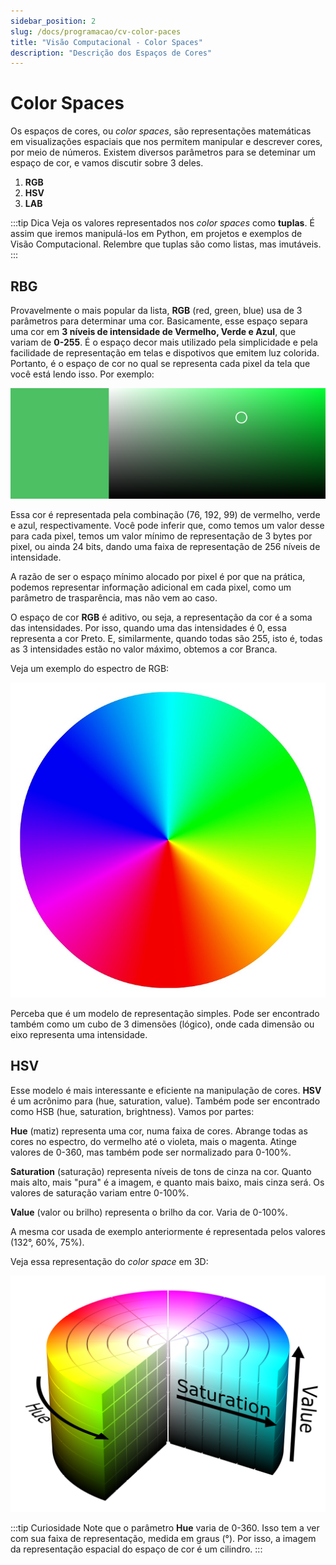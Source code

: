 ```yaml
---
sidebar_position: 2
slug: /docs/programacao/cv-color-paces
title: "Visão Computacional - Color Spaces"
description: "Descrição dos Espaços de Cores"
---
```


# Color Spaces

Os espaços de cores, ou *color spaces*, são representações matemáticas em visualizações espaciais que nos permitem manipular e
descrever cores, por meio de números. Existem diversos parâmetros para se deteminar um espaço de cor, e vamos discutir sobre 3 deles.

1. **RGB**
2. **HSV**
3. **LAB**

:::tip Dica
Veja os valores representados nos *color spaces* como **tuplas**. É assim que iremos manipulá-los em Python, em projetos e exemplos de Visão Computacional.
Relembre que tuplas são como listas, mas imutáveis. 
:::

## RBG 

Provavelmente o mais popular da lista, **RGB** (red, green, blue) usa de 3 parâmetros para determinar uma cor. Basicamente, esse espaço separa
uma cor em **3 níveis de intensidade de Vermelho, Verde e Azul**, que variam de **0-255**. É o espaço decor mais utilizado pela simplicidade
e pela facilidade de representação em telas e dispotivos que emitem luz colorida. Portanto, é o espaço de cor no qual se representa cada
pixel da tela que você está lendo isso. Por exemplo:

![4CC063](/img/4CC063.png)

Essa cor é representada pela combinação (76, 192, 99) de vermelho, verde e azul, respectivamente. Você pode inferir que, como temos um valor desse para
cada pixel, temos um valor mínimo de representação de 3 bytes por pixel, ou ainda 24 bits, dando uma faixa de representação de 256 níveis de intensidade.

A razão de ser o espaço mínimo alocado por pixel é por que na prática, podemos representar informação adicional em cada pixel, como um parâmetro de trasparência, mas não vem ao caso.

O espaço de cor **RGB** é aditivo, ou seja, a representação da cor é a soma das intensidades. Por isso, quando uma das intensidades é 0, essa representa
a cor Preto. E, similarmente, quando todas são 255, isto é, todas as 3 intensidades estão no valor máximo, obtemos a cor Branca.

Veja um exemplo do espectro de RGB:

![rgb](/img/rgb.jpg)

Perceba que é um modelo de representação simples. Pode ser encontrado também como um cubo de 3 dimensões (lógico), onde cada dimensão ou eixo 
representa uma intensidade.

## HSV 

Esse modelo é mais interessante e eficiente na manipulação de cores. **HSV** é um acrônimo para (hue, saturation, value). Também pode
ser encontrado como HSB (hue, saturation, brightness). Vamos por partes:

**Hue** (matiz) representa uma cor, numa faixa de cores. Abrange todas as cores no espectro, do vermelho até o violeta, mais o magenta. Atinge
valores de 0-360, mas também pode ser normalizado para 0-100%.

**Saturation** (saturação) representa níveis de tons de cinza na cor. Quanto mais
alto, mais "pura" é a imagem, e quanto mais baixo, mais cinza será. Os valores de saturação variam entre 0-100%.

**Value** (valor ou brilho) representa o brilho da cor. Varia de 0-100%.

A mesma cor usada de exemplo anteriormente é representada pelos valores (132°, 60%, 75%). 

Veja essa representação do *color space* em 3D:

![hsv](/img/hsv.png)

:::tip Curiosidade
Note que o parâmetro **Hue** varia de 0-360. Isso tem a ver com sua faixa de representação, medida em graus (°). Por isso, a imagem
da representação espacial do espaço de cor é um cilindro.
:::